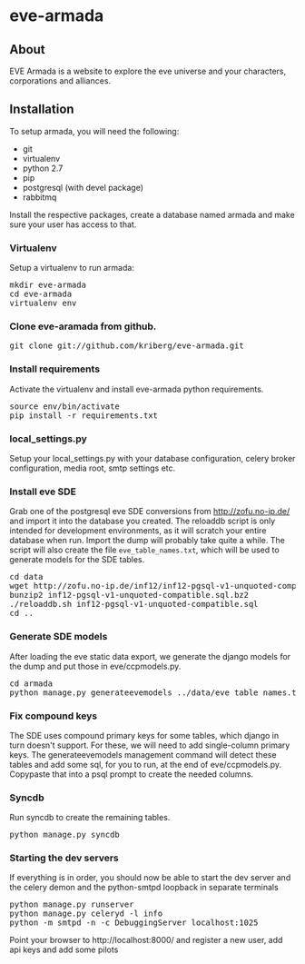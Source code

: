 eve-armada
==========

## About

EVE Armada is a website to explore the eve universe and your characters,
corporations and alliances.

## Installation

To setup armada, you will need the following:
* git
* virtualenv
* python 2.7
* pip
* postgresql (with devel package)
* rabbitmq

Install the respective packages, create a database named armada and make sure
your user has access to that.

### Virtualenv
Setup a virtualenv to run armada:

<pre>
mkdir eve-armada
cd eve-armada
virtualenv env
</pre>

### Clone eve-aramada from github.

<pre>
git clone git://github.com/kriberg/eve-armada.git
</pre>

### Install requirements
Activate the virtualenv and install eve-armada python requirements.

<pre>
source env/bin/activate
pip install -r requirements.txt
</pre>

### local\_settings.py
Setup your local\_settings.py with your database configuration, celery broker
configuration, media root, smtp settings etc.

### Install eve SDE
Grab one of the postgresql eve SDE conversions from <http://zofu.no-ip.de/> and
import it into the database you created. The reloaddb script is only intended
for development environments, as it will scratch your entire database when run.
Import the dump will probably take quite a while. The script will also create
the file ``eve_table_names.txt``, which will be used to generate models for the
SDE tables.

<pre>
cd data
wget http://zofu.no-ip.de/inf12/inf12-pgsql-v1-unquoted-compatible.sql.bz2
bunzip2 inf12-pgsql-v1-unquoted-compatible.sql.bz2
./reloaddb.sh inf12-pgsql-v1-unquoted-compatible.sql
cd ..
</pre>

### Generate SDE models
After loading the eve static data export, we generate the django models for the
dump and put those in eve/ccpmodels.py.

<pre>
cd armada
python manage.py generateevemodels ../data/eve_table_names.txt > eve/ccpmodels.py
</pre>

### Fix compound keys
The SDE uses compound primary keys for some tables, which django in turn
doesn't support.  For these, we will need to add single-column primary keys.
The generateevemodels management command will detect these tables and add some
sql, for you to run, at the end of eve/ccpmodels.py.  Copypaste that into a
psql prompt to create the needed columns.

### Syncdb
Run syncdb to create the remaining tables.

<pre>
python manage.py syncdb
</pre>

### Starting the dev servers
If everything is in order, you should now be able to start the dev server and
the celery demon and the python-smtpd loopback in separate terminals

<pre>
python manage.py runserver
python manage.py celeryd -l info
python -m smtpd -n -c DebuggingServer localhost:1025
</pre>

Point your browser to http://localhost:8000/ and register a new user, add api
keys and add some pilots
